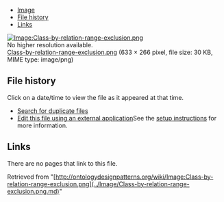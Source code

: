 * [Image](../Image/Class-by-relation-range-exclusion.png.md#file)
* [File history](../Image/Class-by-relation-range-exclusion.png.md#filehistory)
* [Links](../Image/Class-by-relation-range-exclusion.png.md#filelinks)

[![Image:Class-by-relation-range-exclusion.png](../../../images/5/56/Class-by-relation-range-exclusion.png)](../../../images/5/56/Class-by-relation-range-exclusion.png)  
No higher resolution available.  
[Class-by-relation-range-exclusion.png](../../../images/5/56/Class-by-relation-range-exclusion.png)‎ (633 × 266 pixel, file size: 30 KB, MIME type: image/png)

## File history

Click on a date/time to view the file as it appeared at that time.



  
* [Search for duplicate files](http://ontologydesignpatterns.org/wiki/Special:FileDuplicateSearch/Class-by-relation-range-exclusion.png "Special:FileDuplicateSearch/Class-by-relation-range-exclusion.png")
* [Edit this file using an external application](http://ontologydesignpatterns.org/wiki/index.php?title=Image:Class-by-relation-range-exclusion.png&action=edit&externaledit=true&mode=file "Image:Class-by-relation-range-exclusion.png")See the [setup instructions](http://www.mediawiki.org/wiki/Manual:External_editors "http://www.mediawiki.org/wiki/Manual:External_editors") for more information.

## Links



There are no pages that link to this file.




Retrieved from "[http://ontologydesignpatterns.org/wiki/Image:Class-by-relation-range-exclusion.png](../Image/Class-by-relation-range-exclusion.png.md)"